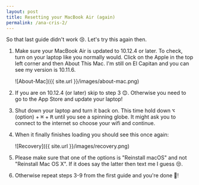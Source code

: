 ```yaml
---
layout: post
title: Resetting your MacBook Air (again)
permalink: /ana-cris-2/
---
```


So that last guide didn't work :cry:. Let's try this again then.

1. Make sure your MacBook Air is updated to 10.12.4 or later. To check, turn on your laptop like you normally would. Click on the Apple in the top left corner and then About This Mac. I'm still on El Capitan and you can see my version is 10.11.6. 


    ![About-Mac]({{ site.url }}/images/about-mac.png)


2. If you are on 10.12.4 (or later) skip to step 3 :blush:. Otherwise you need to go to the App Store and update your laptop!

3. Shut down your laptop and turn it back on. This time hold down <kbd>⌥</kbd> (option) + <kbd>⌘</kbd> + <kbd>R</kbd> until you see a spinning globe. It might ask you to connect to the internet so choose your wifi and continue.

4. When it finally finishes loading you should see this once again:

    ![Recovery]({{ site.url }}/images/recovery.png)

5. Please make sure that one of the options is "Reinstall macOS" and not "Reinstall Mac OS X". If it does say the latter then text me I guess :unamused:.

6. Otherwise repeat steps 3-9 from the first guide and you're done :tada:!
